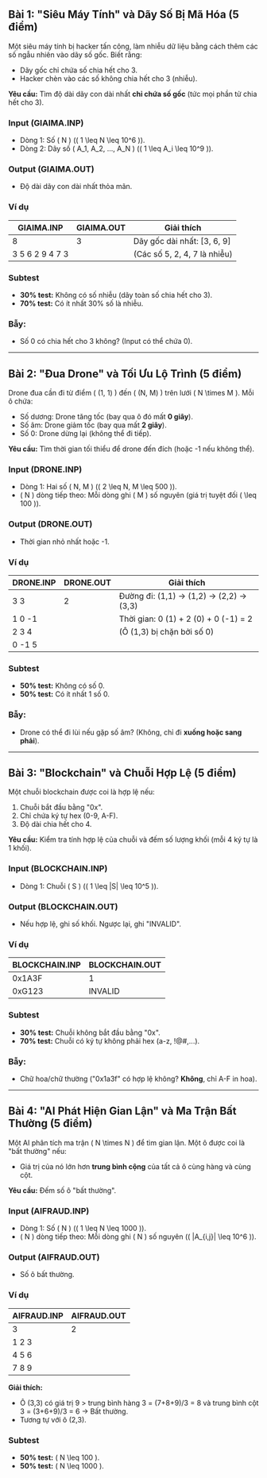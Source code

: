 ## **Bài 1: "Siêu Máy Tính" và Dãy Số Bị Mã Hóa (5 điểm)**
Một siêu máy tính bị hacker tấn công, làm nhiễu dữ liệu bằng cách thêm các số ngẫu nhiên vào dãy số gốc. Biết rằng:  
- Dãy gốc chỉ chứa số chia hết cho 3.  
- Hacker chèn vào các số không chia hết cho 3 (nhiễu).  

**Yêu cầu:** Tìm độ dài dãy con dài nhất **chỉ chứa số gốc** (tức mọi phần tử chia hết cho 3).  

### **Input (GIAIMA.INP)**  
- Dòng 1: Số \( N \) (\( 1 \leq N \leq 10^6 \)).  
- Dòng 2: Dãy số \( A_1, A_2, ..., A_N \) (\( 1 \leq A_i \leq 10^9 \)).  

### **Output (GIAIMA.OUT)**  
- Độ dài dãy con dài nhất thỏa mãn.  

### **Ví dụ**  
| GIAIMA.INP | GIAIMA.OUT | Giải thích |  
|------------|------------|------------|  
| 8          | 3          | Dãy gốc dài nhất: [3, 6, 9] |  
| 3 5 6 2 9 4 7 3 | | (Các số 5, 2, 4, 7 là nhiễu) |  

### **Subtest**  
- **30% test:** Không có số nhiễu (dãy toàn số chia hết cho 3).  
- **70% test:** Có ít nhất 30% số là nhiễu.  

### **Bẫy:**  
- Số 0 có chia hết cho 3 không? (Input có thể chứa 0).  

---

## **Bài 2: "Đua Drone" và Tối Ưu Lộ Trình (5 điểm)**
Drone đua cần đi từ điểm \( (1, 1) \) đến \( (N, M) \) trên lưới \( N \times M \). Mỗi ô chứa:  
- Số dương: Drone tăng tốc (bay qua ô đó mất **0 giây**).  
- Số âm: Drone giảm tốc (bay qua mất **2 giây**).  
- Số 0: Drone dừng lại (không thể đi tiếp).  

**Yêu cầu:** Tìm thời gian tối thiểu để drone đến đích (hoặc -1 nếu không thể).  

### **Input (DRONE.INP)**  
- Dòng 1: Hai số \( N, M \) (\( 2 \leq N, M \leq 500 \)).  
- \( N \) dòng tiếp theo: Mỗi dòng ghi \( M \) số nguyên (giá trị tuyệt đối \( \leq 100 \)).  

### **Output (DRONE.OUT)**  
- Thời gian nhỏ nhất hoặc -1.  

### **Ví dụ**  
| DRONE.INP | DRONE.OUT | Giải thích |  
|-----------|-----------|------------|  
| 3 3       | 2         | Đường đi: (1,1) → (1,2) → (2,2) → (3,3) |  
| 1 0 -1    |           | Thời gian: 0 (1) + 2 (0) + 0 (-1) = 2 |  
| 2 3 4     |           | (Ô (1,3) bị chặn bởi số 0) |  
| 0 -1 5    |           |  

### **Subtest**  
- **50% test:** Không có số 0.  
- **50% test:** Có ít nhất 1 số 0.  

### **Bẫy:**  
- Drone có thể đi lùi nếu gặp số âm? (Không, chỉ đi **xuống hoặc sang phải**).  

---

## **Bài 3: "Blockchain" và Chuỗi Hợp Lệ (5 điểm)**
Một chuỗi blockchain được coi là hợp lệ nếu:  
1. Chuỗi bắt đầu bằng "0x".  
2. Chỉ chứa ký tự hex (0-9, A-F).  
3. Độ dài chia hết cho 4.  

**Yêu cầu:** Kiểm tra tính hợp lệ của chuỗi và đếm số lượng khối (mỗi 4 ký tự là 1 khối).  

### **Input (BLOCKCHAIN.INP)**  
- Dòng 1: Chuỗi \( S \) (\( 1 \leq |S| \leq 10^5 \)).  

### **Output (BLOCKCHAIN.OUT)**  
- Nếu hợp lệ, ghi số khối. Ngược lại, ghi "INVALID".  

### **Ví dụ**  
| BLOCKCHAIN.INP | BLOCKCHAIN.OUT |  
|----------------|----------------|  
| 0x1A3F         | 1              |  
| 0xG123         | INVALID        |  

### **Subtest**  
- **30% test:** Chuỗi không bắt đầu bằng "0x".  
- **70% test:** Chuỗi có ký tự không phải hex (a-z, !@#,...).  

### **Bẫy:**  
- Chữ hoa/chữ thường ("0x1a3f" có hợp lệ không? **Không**, chỉ A-F in hoa).  

---

## **Bài 4: "AI Phát Hiện Gian Lận" và Ma Trận Bất Thường (5 điểm)**
Một AI phân tích ma trận \( N \times N \) để tìm gian lận. Một ô được coi là "bất thường" nếu:  
- Giá trị của nó lớn hơn **trung bình cộng** của tất cả ô cùng hàng và cùng cột.  

**Yêu cầu:** Đếm số ô "bất thường".  

### **Input (AIFRAUD.INP)**  
- Dòng 1: Số \( N \) (\( 1 \leq N \leq 1000 \)).  
- \( N \) dòng tiếp theo: Mỗi dòng ghi \( N \) số nguyên (\( |A_{i,j}| \leq 10^6 \)).  

### **Output (AIFRAUD.OUT)**  
- Số ô bất thường.  

### **Ví dụ**  
| AIFRAUD.INP | AIFRAUD.OUT |  
|-------------|-------------|  
| 3           | 2           |  
| 1 2 3       |             |  
| 4 5 6       |             |  
| 7 8 9       |             |  

**Giải thích:**  
- Ô (3,3) có giá trị 9 > trung bình hàng 3 = (7+8+9)/3 = 8 và trung bình cột 3 = (3+6+9)/3 = 6 → Bất thường.  
- Tương tự với ô (2,3).  

### **Subtest**  
- **50% test:** \( N \leq 100 \).  
- **50% test:** \( N \leq 1000 \).  
